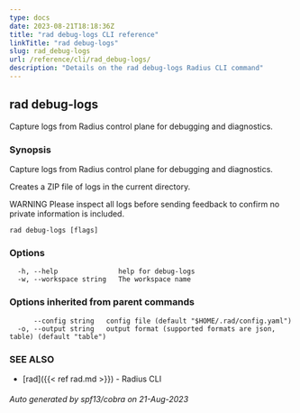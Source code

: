 ```yaml
---
type: docs
date: 2023-08-21T18:18:36Z
title: "rad debug-logs CLI reference"
linkTitle: "rad debug-logs"
slug: rad_debug-logs
url: /reference/cli/rad_debug-logs/
description: "Details on the rad debug-logs Radius CLI command"
---
```

## rad debug-logs

Capture logs from Radius control plane for debugging and diagnostics.

### Synopsis

Capture logs from Radius control plane for debugging and diagnostics.
	
Creates a ZIP file of logs in the current directory.

WARNING Please inspect all logs before sending feedback to confirm no private information is included.


```
rad debug-logs [flags]
```

### Options

```
  -h, --help               help for debug-logs
  -w, --workspace string   The workspace name
```

### Options inherited from parent commands

```
      --config string   config file (default "$HOME/.rad/config.yaml")
  -o, --output string   output format (supported formats are json, table) (default "table")
```

### SEE ALSO

* [rad]({{< ref rad.md >}})	 - Radius CLI

###### Auto generated by spf13/cobra on 21-Aug-2023
